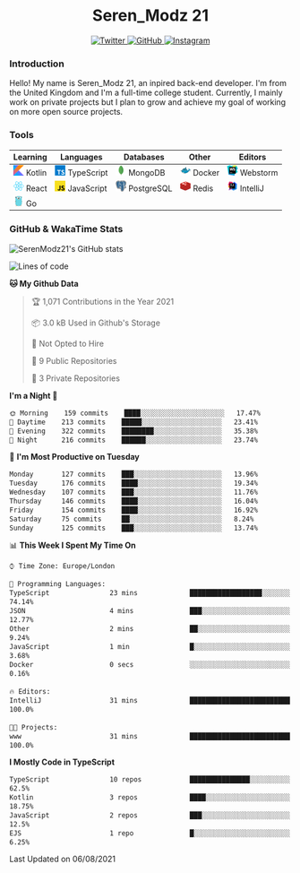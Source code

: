 <div align="center">
  <h1>Seren_Modz 21</h1>
  <a href="https://twitter.com/SerenModz21">
    <img alt="Twitter" src="https://img.shields.io/badge/twitter%20-%231DA1F2.svg?&style=for-the-badge&logo=Twitter&logoColor=white">
  </a>
  <a href="https://github.com/SerenModz21">
    <img alt="GitHub" src="https://img.shields.io/badge/github%20-%23121011.svg?&style=for-the-badge&logo=github&logoColor=white">
  </a>
  <a href="https://www.instagram.com/serenmodz21">
    <img alt="Instagram" src="https://img.shields.io/badge/instagram%20-%23E4405F.svg?&style=for-the-badge&logo=Instagram&logoColor=white">
  </a>
</div>

### Introduction

Hello! My name is Seren_Modz 21, an inpired back-end developer. I'm from the United Kingdom and I'm a full-time college student. Currently, I mainly work on private projects but I plan to grow and achieve my goal of working on more open source projects. 

### Tools

 **Learning**                                        | **Languages**                                               | **Databases**                                               | **Other**                                           | **Editors**                                                  
-----------------------------------------------------|-------------------------------------------------------------|-------------------------------------------------------------|-----------------------------------------------------|--------------------------------------------------------------
 <img width="19px" src="./assets/kotlin.svg"> Kotlin | <img width="19px" src="./assets/typescript.svg"> TypeScript | <img width="19px" src="./assets/mongodb.svg"> MongoDB       | <img width="19px" src="./assets/docker.svg"> Docker | <img width="19px" src="./assets/webstorm.svg"> Webstorm      
 <img width="19px" src="./assets/react.svg"> React   | <img width="19px" src="./assets/javascript.svg"> JavaScript | <img width="19px" src="./assets/postgresql.svg"> PostgreSQL | <img width="19px" src="./assets/redis.svg"> Redis   | <img width="19px" src="./assets/intellij-idea.svg"> IntelliJ
 <img width="19px" src="./assets/go.svg"> Go         |                                                             |                                                             |                                                     |                                                                                                               

### GitHub & WakaTime Stats

![SerenModz21's GitHub stats](https://github-readme-stats.vercel.app/api?username=SerenModz21&show_icons=true&theme=dark)

<!--START_SECTION:waka-->
![Lines of code](https://img.shields.io/badge/From%20Hello%20World%20I%27ve%20Written-23336%20lines%20of%20code-blue)

**🐱 My Github Data** 

> 🏆 1,071 Contributions in the Year 2021
 > 
> 📦 3.0 kB Used in Github's Storage 
 > 
> 🚫 Not Opted to Hire
 > 
> 📜 9 Public Repositories 
 > 
> 🔑 3 Private Repositories  
 > 
**I'm a Night 🦉** 

```text
🌞 Morning    159 commits    ████░░░░░░░░░░░░░░░░░░░░░   17.47% 
🌆 Daytime    213 commits    █████░░░░░░░░░░░░░░░░░░░░   23.41% 
🌃 Evening    322 commits    ████████░░░░░░░░░░░░░░░░░   35.38% 
🌙 Night      216 commits    ██████░░░░░░░░░░░░░░░░░░░   23.74%

```
📅 **I'm Most Productive on Tuesday** 

```text
Monday       127 commits    ███░░░░░░░░░░░░░░░░░░░░░░   13.96% 
Tuesday      176 commits    ████░░░░░░░░░░░░░░░░░░░░░   19.34% 
Wednesday    107 commits    ███░░░░░░░░░░░░░░░░░░░░░░   11.76% 
Thursday     146 commits    ████░░░░░░░░░░░░░░░░░░░░░   16.04% 
Friday       154 commits    ████░░░░░░░░░░░░░░░░░░░░░   16.92% 
Saturday     75 commits     ██░░░░░░░░░░░░░░░░░░░░░░░   8.24% 
Sunday       125 commits    ███░░░░░░░░░░░░░░░░░░░░░░   13.74%

```


📊 **This Week I Spent My Time On** 

```text
⌚︎ Time Zone: Europe/London

💬 Programming Languages: 
TypeScript               23 mins             ██████████████████░░░░░░░   74.14% 
JSON                     4 mins              ███░░░░░░░░░░░░░░░░░░░░░░   12.77% 
Other                    2 mins              ██░░░░░░░░░░░░░░░░░░░░░░░   9.24% 
JavaScript               1 min               █░░░░░░░░░░░░░░░░░░░░░░░░   3.68% 
Docker                   0 secs              ░░░░░░░░░░░░░░░░░░░░░░░░░   0.16%

🔥 Editors: 
IntelliJ                 31 mins             █████████████████████████   100.0%

🐱‍💻 Projects: 
www                      31 mins             █████████████████████████   100.0%

```

**I Mostly Code in TypeScript** 

```text
TypeScript               10 repos            ███████████████░░░░░░░░░░   62.5% 
Kotlin                   3 repos             ████░░░░░░░░░░░░░░░░░░░░░   18.75% 
JavaScript               2 repos             ███░░░░░░░░░░░░░░░░░░░░░░   12.5% 
EJS                      1 repo              █░░░░░░░░░░░░░░░░░░░░░░░░   6.25%

```



 Last Updated on 06/08/2021
<!--END_SECTION:waka-->
